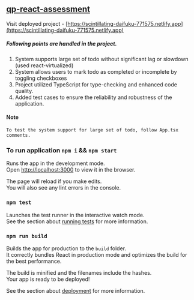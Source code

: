 ## [qp-react-assessment](https://scintillating-daifuku-771575.netlify.app)

Visit deployed project - [https://scintillating-daifuku-771575.netlify.app](https://scintillating-daifuku-771575.netlify.app)

##### Following points are handled in the project.
1. System supports large set of todo without significant lag or slowdown (used react-virtualized)
2. System allows users to mark todo as completed or incomplete by toggling checkboxes
3. Project utilized TypeScript for type-checking and enhanced code quality.
4. Added test cases to ensure the reliability and robustness of the application.

#### Note
    To test the system support for large set of todo, follow App.tsx comments.

###  To run application `npm i` &&  `npm start`

Runs the app in the development mode.\
Open [http://localhost:3000](http://localhost:3000) to view it in the browser.

The page will reload if you make edits.\
You will also see any lint errors in the console.

### `npm test`

Launches the test runner in the interactive watch mode.\
See the section about [running tests](https://facebook.github.io/create-react-app/docs/running-tests) for more information.

### `npm run build`

Builds the app for production to the `build` folder.\
It correctly bundles React in production mode and optimizes the build for the best performance.

The build is minified and the filenames include the hashes.\
Your app is ready to be deployed!

See the section about [deployment](https://facebook.github.io/create-react-app/docs/deployment) for more information.
